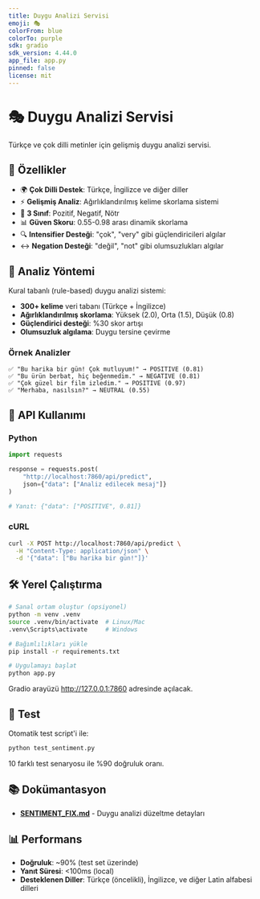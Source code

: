 ```yaml
---
title: Duygu Analizi Servisi
emoji: 🎭
colorFrom: blue
colorTo: purple
sdk: gradio
sdk_version: 4.44.0
app_file: app.py
pinned: false
license: mit
---
```


# 🎭 Duygu Analizi Servisi

Türkçe ve çok dilli metinler için gelişmiş duygu analizi servisi.

## 🚀 Özellikler

- 🌍 **Çok Dilli Destek**: Türkçe, İngilizce ve diğer diller
- ⚡ **Gelişmiş Analiz**: Ağırlıklandırılmış kelime skorlama sistemi
- 🎯 **3 Sınıf**: Pozitif, Negatif, Nötr
- 📊 **Güven Skoru**: 0.55-0.98 arası dinamik skorlama
- 🔍 **Intensifier Desteği**: "çok", "very" gibi güçlendiricileri algılar
- ↔️ **Negation Desteği**: "değil", "not" gibi olumsuzlukları algılar

## 🤖 Analiz Yöntemi

Kural tabanlı (rule-based) duygu analizi sistemi:
- **300+ kelime** veri tabanı (Türkçe + İngilizce)
- **Ağırlıklandırılmış skorlama**: Yüksek (2.0), Orta (1.5), Düşük (0.8)
- **Güçlendirici desteği**: %30 skor artışı
- **Olumsuzluk algılama**: Duygu tersine çevirme

### Örnek Analizler
```
✅ "Bu harika bir gün! Çok mutluyum!" → POSITIVE (0.81)
✅ "Bu ürün berbat, hiç beğenmedim." → NEGATIVE (0.81)
✅ "Çok güzel bir film izledim." → POSITIVE (0.97)
✅ "Merhaba, nasılsın?" → NEUTRAL (0.55)
```

## 📡 API Kullanımı

### Python

```python
import requests

response = requests.post(
    "http://localhost:7860/api/predict",
    json={"data": ["Analiz edilecek mesaj"]}
)

# Yanıt: {"data": ["POSITIVE", 0.81]}
```

### cURL

```bash
curl -X POST http://localhost:7860/api/predict \
  -H "Content-Type: application/json" \
  -d '{"data": ["Bu harika bir gün!"]}'
```

## 🛠️ Yerel Çalıştırma

```bash
# Sanal ortam oluştur (opsiyonel)
python -m venv .venv
source .venv/bin/activate  # Linux/Mac
.venv\Scripts\activate     # Windows

# Bağımlılıkları yükle
pip install -r requirements.txt

# Uygulamayı başlat
python app.py
```

Gradio arayüzü http://127.0.0.1:7860 adresinde açılacak.

## 🧪 Test

Otomatik test script'i ile:

```bash
python test_sentiment.py
```

10 farklı test senaryosu ile %90 doğruluk oranı.

## 📚 Dokümantasyon

- **[SENTIMENT_FIX.md](SENTIMENT_FIX.md)** - Duygu analizi düzeltme detayları

## 📊 Performans

- **Doğruluk**: ~90% (test set üzerinde)
- **Yanıt Süresi**: <100ms (local)
- **Desteklenen Diller**: Türkçe (öncelikli), İngilizce, ve diğer Latin alfabesi dilleri
